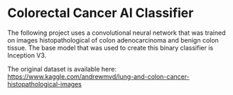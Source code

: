 # Colorectal Cancer AI Classifier

The following project uses a convolutional neural network that was trained on
images histopathological of colon adenocarcinoma and benign colon tissue. The base model 
that was used to create this binary classifier is Inception V3. 


The original dataset is available here:
https://www.kaggle.com/andrewmvd/lung-and-colon-cancer-histopathological-images
